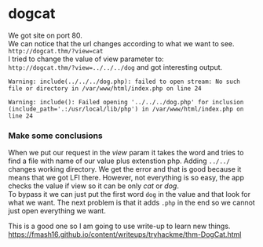 # dogcat

We got site on port 80.<br>
We can notice that the url changes according to what we want to see.<br>
`http://dogcat.thm/?view=cat`<br>
I tried to change the value of view parameter to:<br>
`http://dogcat.thm/?view=../../../dog` and got interesting output.
```
Warning: include(../../../dog.php): failed to open stream: No such file or directory in /var/www/html/index.php on line 24

Warning: include(): Failed opening '../../../dog.php' for inclusion (include_path='.:/usr/local/lib/php') in /var/www/html/index.php on line 24
```

### Make some conclusions
When we put our request in the *view* param it takes the word and tries to find a file with name of our value plus extenstion php. Adding `../../` changes working directory. We get the error and that is good because it means that we got LFI there. However, not everything is so easy, the app checks the value if view so it can be only _cat_ or _dog_.<br>
To bypass it we can just put the first word `dog` in the value and that look for what we want. The next problem is that it adds `.php` in the end so we cannot just open everything we want.<br>

This is a good one so I am going to use write-up to learn new things.<br>
https://fmash16.github.io/content/writeups/tryhackme/thm-DogCat.html